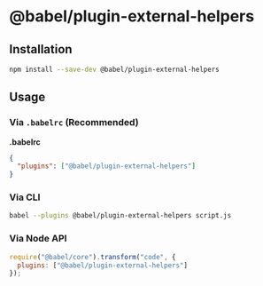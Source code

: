 # @babel/plugin-external-helpers

## Installation

```sh
npm install --save-dev @babel/plugin-external-helpers
```

## Usage

### Via `.babelrc` (Recommended)

**.babelrc**

```json
{
  "plugins": ["@babel/plugin-external-helpers"]
}
```

### Via CLI

```sh
babel --plugins @babel/plugin-external-helpers script.js
```

### Via Node API

```javascript
require("@babel/core").transform("code", {
  plugins: ["@babel/plugin-external-helpers"]
});
```
